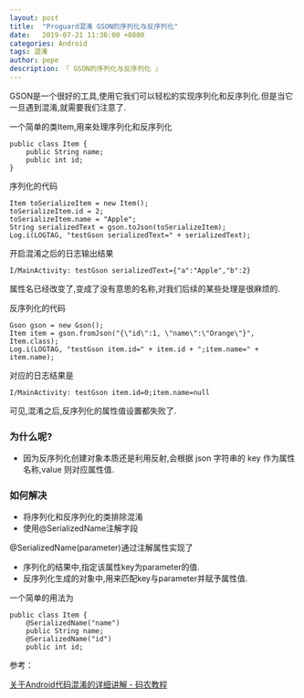 ```yaml
---
layout: post
title:  "Proguard混淆 GSON的序列化与反序列化"
date:   2019-07-21 11:36:00 +0800
categories: Android
tags: 混淆
author: pepe
description: 『 GSON的序列化与反序列化 』
---
```


GSON是一个很好的工具,使用它我们可以轻松的实现序列化和反序列化.但是当它一旦遇到混淆,就需要我们注意了.

一个简单的类Item,用来处理序列化和反序列化
```
public class Item {
    public String name;
    public int id;
}
```
序列化的代码
```
Item toSerializeItem = new Item();
toSerializeItem.id = 2;
toSerializeItem.name = "Apple";
String serializedText = gson.toJson(toSerializeItem);
Log.i(LOGTAG, "testGson serializedText=" + serializedText);
```
开启混淆之后的日志输出结果
```
I/MainActivity: testGson serializedText={"a":"Apple","b":2}
```
属性名已经改变了,变成了没有意思的名称,对我们后续的某些处理是很麻烦的.

反序列化的代码
```
Gson gson = new Gson();
Item item = gson.fromJson("{\"id\":1, \"name\":\"Orange\"}", Item.class);
Log.i(LOGTAG, "testGson item.id=" + item.id + ";item.name=" + item.name);
```
对应的日志结果是
```
I/MainActivity: testGson item.id=0;item.name=null
```
可见,混淆之后,反序列化的属性值设置都失败了.

### **为什么呢?**

* 因为反序列化创建对象本质还是利用反射,会根据 json 字符串的 key 作为属性名称,value 则对应属性值.

### **如何解决**

* 将序列化和反序列化的类排除混淆
* 使用@SerializedName注解字段

@SerializedName(parameter)通过注解属性实现了

* 序列化的结果中,指定该属性key为parameter的值.
* 反序列化生成的对象中,用来匹配key与parameter并赋予属性值.

一个简单的用法为
```
public class Item {
    @SerializedName("name")
    public String name;
    @SerializedName("id")
    public int id;
```

参考：

[关于Android代码混淆的详细讲解 - 码农教程](http://www.manongjc.com/article/1598.html)


